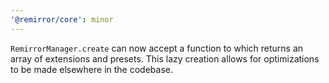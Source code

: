 ```yaml
---
'@remirror/core': minor
---
```


`RemirrorManager.create` can now accept a function to which returns an array of extensions and presets. This lazy creation allows for optimizations to be made elsewhere in the codebase.
